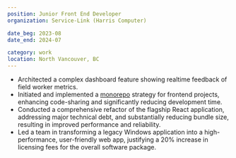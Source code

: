 ```yaml
---
position: Junior Front End Developer
organization: Service-Link (Harris Computer)

date_beg: 2023-08
date_end: 2024-07

category: work
location: North Vancouver, BC
---
```


- Architected a complex dashboard feature showing realtime feedback of field worker metrics.
- Initiated and implemented a [monorepo](https://en.wikipedia.org/wiki/Monorepo) strategy for frontend projects, enhancing code-sharing and significantly reducing development time.
- Conducted a comprehensive refactor of the flagship React application, addressing major technical debt, and substantially reducing bundle size, resulting in improved performance and reliability.
- Led a team in transforming a legacy Windows application into a high-performance, user-friendly web app, justifying a 20% increase in licensing fees for the overall software package.
